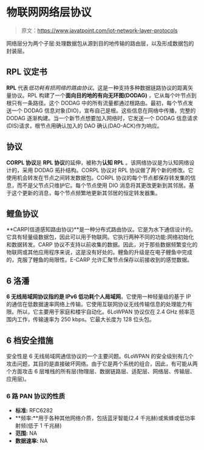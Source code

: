 # 物联网网络层协议

> 原文：<https://www.javatpoint.com/iot-network-layer-protocols>

网络层分为两个子层:处理数据包从源到目的地传输的路由层，以及形成数据包的封装层。

## RPL 议定书

**RPL** 代表*低功耗有损网络的路由协议*。这是一种支持多种数据链路协议的距离矢量协议。RPL 构建了一个**面向目的地的有向无环图(DODAG)** ，它从每个叶节点到根只有一条路径。这个 DODAG 中的所有流量都通过根路由。最初，每个节点发送一个 DODAG 信息对象(DIO)，宣布自己是根。这些信息在网络中传播，完整的 DODAG 逐渐构建。当一个新节点想要加入网络时，它发送一个 DODAG 信息请求(DIS)请求，根节点用确认加入的 DAO 确认(DAO-ACK)作为响应。

## 协议

**CORPL 协议**是 **RPL 协议**的延伸，被称为**认知 RPL** 。该网络协议是为认知网络设计的，采用 DODAG 拓扑结构。CORPL 协议对 RPL 协议做了两个新的修改。它使用机会转发在节点之间转发数据包。CORPL 协议的每个节点都保存转发集的信息，而不是父节点只维护它。每个节点使用 DIO 消息将其更改更新到其邻居。基于这个更新的消息，每个节点频繁地更新其邻居的恒定转发器集。

## 鲤鱼协议

**CARP(信道感知路由协议)**是一种分布式路由协议。它是为水下通信设计的。它具有轻量级数据包，因此可以用于物联网。它执行两种不同的功能:网络初始化和数据转发。CARP 协议不支持以前收集的数据。因此，对于那些数据频繁变化的物联网或其他应用程序来说，这是没有好处的。鲤鱼的升级是在电子鲤鱼中完成的，克服了鲤鱼的局限性。E-CARP 允许汇聚节点保存以前接收到的感觉数据。

## 6 洛潘

**6 无线局域网协议指的是 IPv6 低功耗个人局域网**，它使用一种轻量级的基于 IP 的通信在低数据速率网络上传输。它使用互联网协议无线传输信息的处理能力有限。所以，它主要用于家庭和楼宇自动化。6LoWPAN 协议仅在 2.4 GHz 频率范围内工作，传输速率为 250 kbps。它最大长度为 128 位头包。

## 6 档安全措施

安全性是 6 无线局域网通信协议的一个主要问题。6LoWPAN 的安全级别有几个攻击问题，其目的是直接破坏网络。由于它是两个系统的组合，因此，有可能从两个方面攻击 6 层堆栈的所有层(物理层、数据链路层、适配层、网络层、传输层、应用层)。

### 6 路 PAN 协议的性质

*   **标准:** RFC6282
*   **频率:**用于各种其他网络介质，包括蓝牙智能(2.4 千兆赫)或紫蜂或低功率射频(低于 1 千兆赫)
*   **范围:** NA
*   **数据速率:** NA